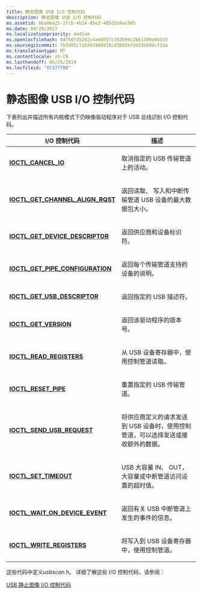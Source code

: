 ```yaml
---
title: 静态图像 USB I/O 控制代码
description: 静态图像 USB I/O 控制代码
ms.assetid: 66a06a25-2fcb-4b14-85e2-485d2d4ac9d5
ms.date: 04/20/2017
ms.localizationpriority: medium
ms.openlocfilehash: 84750fd52d2c4add057c392694c2b61106e8631b
ms.sourcegitcommit: fb7d95c7a5d47860918cd3602efdd33b69dcf2da
ms.translationtype: MT
ms.contentlocale: zh-CN
ms.lasthandoff: 06/25/2019
ms.locfileid: "67377700"
---
```

# <a name="still-image-usb-io-control-codes"></a>静态图像 USB I/O 控制代码





下表列出并描述所有内核模式下仍映像驱动程序对于 USB 总线识别 I/O 控制代码。

<table>
<colgroup>
<col width="50%" />
<col width="50%" />
</colgroup>
<thead>
<tr class="header">
<th>I/O 控制代码</th>
<th>描述</th>
</tr>
</thead>
<tbody>
<tr class="odd">
<td><p><a href="https://docs.microsoft.com/windows-hardware/drivers/ddi/content/usbscan/ni-usbscan-ioctl_cancel_io" data-raw-source="[&lt;strong&gt;IOCTL_CANCEL_IO&lt;/strong&gt;](https://docs.microsoft.com/windows-hardware/drivers/ddi/content/usbscan/ni-usbscan-ioctl_cancel_io)"><strong>IOCTL_CANCEL_IO</strong></a></p></td>
<td><p>取消指定的 USB 传输管道上的活动。</p></td>
</tr>
<tr class="even">
<td><p><a href="https://docs.microsoft.com/windows-hardware/drivers/ddi/content/usbscan/ni-usbscan-ioctl_get_channel_align_rqst" data-raw-source="[&lt;strong&gt;IOCTL_GET_CHANNEL_ALIGN_RQST&lt;/strong&gt;](https://docs.microsoft.com/windows-hardware/drivers/ddi/content/usbscan/ni-usbscan-ioctl_get_channel_align_rqst)"><strong>IOCTL_GET_CHANNEL_ALIGN_RQST</strong></a></p></td>
<td><p>返回读取、 写入和中断传输管道 USB 设备的最大数据包大小。</p></td>
</tr>
<tr class="odd">
<td><p><a href="https://docs.microsoft.com/windows-hardware/drivers/ddi/content/usbscan/ni-usbscan-ioctl_get_device_descriptor" data-raw-source="[&lt;strong&gt;IOCTL_GET_DEVICE_DESCRIPTOR&lt;/strong&gt;](https://docs.microsoft.com/windows-hardware/drivers/ddi/content/usbscan/ni-usbscan-ioctl_get_device_descriptor)"><strong>IOCTL_GET_DEVICE_DESCRIPTOR</strong></a></p></td>
<td><p>返回供应商和设备标识符。</p></td>
</tr>
<tr class="even">
<td><p><a href="https://docs.microsoft.com/windows-hardware/drivers/ddi/content/usbscan/ni-usbscan-ioctl_get_pipe_configuration" data-raw-source="[&lt;strong&gt;IOCTL_GET_PIPE_CONFIGURATION&lt;/strong&gt;](https://docs.microsoft.com/windows-hardware/drivers/ddi/content/usbscan/ni-usbscan-ioctl_get_pipe_configuration)"><strong>IOCTL_GET_PIPE_CONFIGURATION</strong></a></p></td>
<td><p>返回每个传输管道支持的设备的说明。</p></td>
</tr>
<tr class="odd">
<td><p><a href="https://docs.microsoft.com/windows-hardware/drivers/ddi/content/usbscan/ni-usbscan-ioctl_get_usb_descriptor" data-raw-source="[&lt;strong&gt;IOCTL_GET_USB_DESCRIPTOR&lt;/strong&gt;](https://docs.microsoft.com/windows-hardware/drivers/ddi/content/usbscan/ni-usbscan-ioctl_get_usb_descriptor)"><strong>IOCTL_GET_USB_DESCRIPTOR</strong></a></p></td>
<td><p>返回指定的 USB 描述符。</p></td>
</tr>
<tr class="even">
<td><p><a href="https://docs.microsoft.com/windows-hardware/drivers/ddi/content/usbscan/ni-usbscan-ioctl_get_version" data-raw-source="[&lt;strong&gt;IOCTL_GET_VERSION&lt;/strong&gt;](https://docs.microsoft.com/windows-hardware/drivers/ddi/content/usbscan/ni-usbscan-ioctl_get_version)"><strong>IOCTL_GET_VERSION</strong></a></p></td>
<td><p>返回该驱动程序的版本号。</p></td>
</tr>
<tr class="odd">
<td><p><a href="https://docs.microsoft.com/windows-hardware/drivers/ddi/content/usbscan/ni-usbscan-ioctl_read_registers" data-raw-source="[&lt;strong&gt;IOCTL_READ_REGISTERS&lt;/strong&gt;](https://docs.microsoft.com/windows-hardware/drivers/ddi/content/usbscan/ni-usbscan-ioctl_read_registers)"><strong>IOCTL_READ_REGISTERS</strong></a></p></td>
<td><p>从 USB 设备寄存器中，使用控制管道读取。</p></td>
</tr>
<tr class="even">
<td><p><a href="https://docs.microsoft.com/windows-hardware/drivers/ddi/content/usbscan/ni-usbscan-ioctl_reset_pipe" data-raw-source="[&lt;strong&gt;IOCTL_RESET_PIPE&lt;/strong&gt;](https://docs.microsoft.com/windows-hardware/drivers/ddi/content/usbscan/ni-usbscan-ioctl_reset_pipe)"><strong>IOCTL_RESET_PIPE</strong></a></p></td>
<td><p>重置指定的 USB 传输管道。</p></td>
</tr>
<tr class="odd">
<td><p><a href="https://docs.microsoft.com/windows-hardware/drivers/ddi/content/usbscan/ni-usbscan-ioctl_send_usb_request" data-raw-source="[&lt;strong&gt;IOCTL_SEND_USB_REQUEST&lt;/strong&gt;](https://docs.microsoft.com/windows-hardware/drivers/ddi/content/usbscan/ni-usbscan-ioctl_send_usb_request)"><strong>IOCTL_SEND_USB_REQUEST</strong></a></p></td>
<td><p>将供应商定义的请求发送到 USB 设备时，使用控制管道，可以选择发送或接收额外的数据。</p></td>
</tr>
<tr class="even">
<td><p><a href="https://docs.microsoft.com/windows-hardware/drivers/ddi/content/usbscan/ni-usbscan-ioctl_set_timeout" data-raw-source="[&lt;strong&gt;IOCTL_SET_TIMEOUT&lt;/strong&gt;](https://docs.microsoft.com/windows-hardware/drivers/ddi/content/usbscan/ni-usbscan-ioctl_set_timeout)"><strong>IOCTL_SET_TIMEOUT</strong></a></p></td>
<td><p>USB 大容量 IN、 OUT，大容量或中断管道访问设置的超时值。</p></td>
</tr>
<tr class="odd">
<td><p><a href="https://docs.microsoft.com/windows-hardware/drivers/ddi/content/usbscan/ni-usbscan-ioctl_wait_on_device_event" data-raw-source="[&lt;strong&gt;IOCTL_WAIT_ON_DEVICE_EVENT&lt;/strong&gt;](https://docs.microsoft.com/windows-hardware/drivers/ddi/content/usbscan/ni-usbscan-ioctl_wait_on_device_event)"><strong>IOCTL_WAIT_ON_DEVICE_EVENT</strong></a></p></td>
<td><p>返回有关 USB 中断管道上发生的事件的信息。</p></td>
</tr>
<tr class="even">
<td><p><a href="https://docs.microsoft.com/windows-hardware/drivers/ddi/content/usbscan/ni-usbscan-ioctl_write_registers" data-raw-source="[&lt;strong&gt;IOCTL_WRITE_REGISTERS&lt;/strong&gt;](https://docs.microsoft.com/windows-hardware/drivers/ddi/content/usbscan/ni-usbscan-ioctl_write_registers)"><strong>IOCTL_WRITE_REGISTERS</strong></a></p></td>
<td><p>将写入到 USB 设备寄存器中，使用控制管道。</p></td>
</tr>
</tbody>
</table>

 

这些代码中定义*usbscan.h*。 详细了解这些 I/O 控制代码，请参阅：

[USB 静止图像 I/O 控制代码](https://docs.microsoft.com/windows-hardware/drivers/ddi/content/_image/index)

 

 




